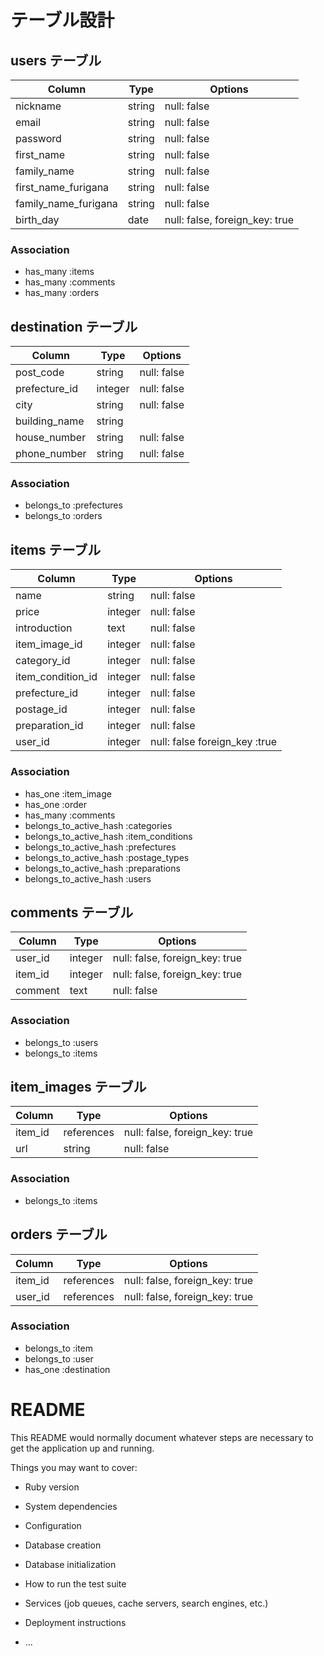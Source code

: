 # テーブル設計

## users テーブル

| Column               | Type       | Options                        |
| -------------------- | ---------- | ------------------------------ |
| nickname             | string     | null: false                    |
| email                | string     | null: false                    |
| password             | string     | null: false                    |
| first_name           | string     | null: false                    |
| family_name          | string     | null: false                    |
| first_name_furigana  | string     | null: false                    |
| family_name_furigana | string     | null: false                    |
| birth_day            | date       | null: false, foreign_key: true |

### Association

- has_many :items
- has_many :comments
- has_many :orders



## destination テーブル
| Column            | Type       | Options     |
| ----------------- | ---------- | ----------- |
| post_code         | string     | null: false |
| prefecture_id     | integer    | null: false |
| city              | string     | null: false |
| building_name     | string     |             |
| house_number      | string     | null: false |
| phone_number      | string     | null: false |

### Association

- belongs_to :prefectures
- belongs_to :orders


## items テーブル

| Column            | Type       | Options                       |
| ----------------- | ---------- | ----------------------------  |
| name              | string     | null: false                   |
| price             | integer    | null: false                   |
| introduction      | text       | null: false                   |
| item_image_id     | integer    | null: false                   |
| category_id       | integer    | null: false                   |
| item_condition_id | integer    | null: false                   |
| prefecture_id     | integer    | null: false                   |
| postage_id        | integer    | null: false                   |
| preparation_id    | integer    | null: false                   |
| user_id           | integer    | null: false foreign_key :true |

### Association

- has_one :item_image
- has_one :order
- has_many :comments
- belongs_to_active_hash :categories
- belongs_to_active_hash :item_conditions
- belongs_to_active_hash :prefectures
- belongs_to_active_hash :postage_types
- belongs_to_active_hash :preparations
- belongs_to_active_hash :users


## comments テーブル

| Column  | Type       | Options                        |
| ------- | ---------- | ------------------------------ |
| user_id | integer    | null: false, foreign_key: true |
| item_id | integer    | null: false, foreign_key: true |
| comment | text       | null: false                    |

### Association

- belongs_to :users
- belongs_to :items


## item_images テーブル

| Column  | Type       | Options                        |
| ------- | ---------- | ------------------------------ |
| item_id | references | null: false, foreign_key: true |
| url     | string     | null: false                    |

### Association

- belongs_to :items


## orders テーブル

| Column  | Type       | Options                        |
| ------- | ---------- | ------------------------------ |
| item_id | references | null: false, foreign_key: true |
| user_id | references | null: false, foreign_key: true |

### Association

- belongs_to :item
- belongs_to :user
- has_one :destination




# README

This README would normally document whatever steps are necessary to get the
application up and running.

Things you may want to cover:

* Ruby version

* System dependencies

* Configuration

* Database creation

* Database initialization

* How to run the test suite

* Services (job queues, cache servers, search engines, etc.)

* Deployment instructions

* ...
